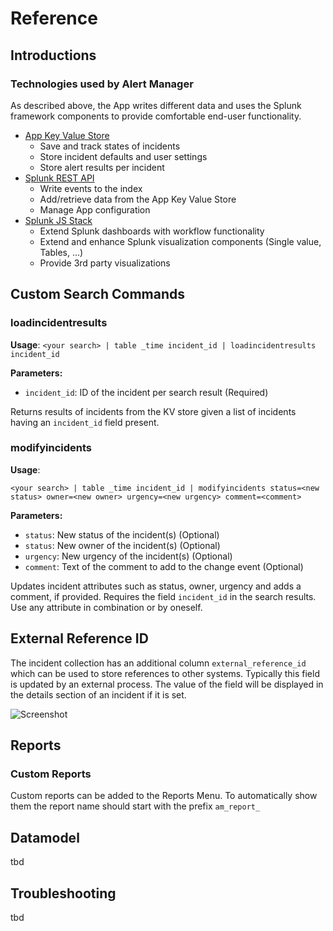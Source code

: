 # Reference

## Introductions

### Technologies used by Alert Manager

As described above, the App writes different data and uses the Splunk framework components to provide comfortable end-user functionality.

* [App Key Value Store](http://dev.splunk.com/view/webframework-features/SP-CAAAEY7)
  * Save and track states of incidents
  * Store incident defaults and user settings
  * Store alert results per incident
* [Splunk REST API](http://dev.splunk.com/view/rest-api-overview/SP-CAAADP8)
  * Write events to the index
  * Add/retrieve data from the App Key Value Store
  * Manage App configuration
* [Splunk JS Stack](http://dev.splunk.com/view/webframework-splunkjsstack/SP-CAAAESV)
  * Extend Splunk dashboards with workflow functionality
  * Extend and enhance Splunk visualization components (Single value, Tables, ...)
  * Provide 3rd party visualizations

## Custom Search Commands

### loadincidentresults

**Usage**: ```<your search> | table _time incident_id | loadincidentresults incident_id```

**Parameters:**

* `incident_id`: ID of the incident per search result (Required)

Returns results of incidents from the KV store given a list of incidents having an `incident_id` field present.

### modifyincidents

**Usage**:

```<your search> | table _time incident_id | modifyincidents status=<new status> owner=<new owner> urgency=<new urgency> comment=<comment>```

**Parameters:**

* `status`: New status of the incident(s) (Optional)
* `status`: New owner of the incident(s) (Optional)
* `urgency`: New urgency of the incident(s) (Optional)
* `comment`: Text of the comment to add to the change event (Optional)

Updates incident attributes such as status, owner, urgency and adds a comment, if provided. Requires the field `incident_id` in the search results. Use any attribute in combination or by oneself.


## External Reference ID

The incident collection has an additional column `external_reference_id` which can be used to store references to other systems. Typically this field is updated by an external process. The value of the field will be displayed in the details section of an incident if it is set.

![Screenshot](img/im_incident_posture_external_reference_id.png)

## Reports

### Custom Reports

Custom reports can be added to the Reports Menu. To automatically show them the report name should start with the prefix `am_report_`

## Datamodel

tbd

## Troubleshooting

tbd
